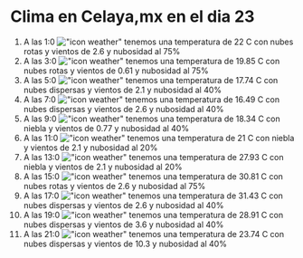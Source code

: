 # Clima en Celaya,mx en el dia 23

1. A las 1:0 !["icon weather"](http://openweathermap.org/img/w/04n.png) tenemos una temperatura de 22 C con nubes rotas y  vientos de 2.6 y nubosidad al 75%
1. A las 3:0 !["icon weather"](http://openweathermap.org/img/w/04n.png) tenemos una temperatura de 19.85 C con nubes rotas y  vientos de 0.61 y nubosidad al 75%
1. A las 5:0 !["icon weather"](http://openweathermap.org/img/w/03n.png) tenemos una temperatura de 17.74 C con nubes dispersas y  vientos de 2.1 y nubosidad al 40%
1. A las 7:0 !["icon weather"](http://openweathermap.org/img/w/03n.png) tenemos una temperatura de 16.49 C con nubes dispersas y  vientos de 2.6 y nubosidad al 40%
1. A las 9:0 !["icon weather"](http://openweathermap.org/img/w/50d.png) tenemos una temperatura de 18.34 C con niebla y  vientos de 0.77 y nubosidad al 40%
1. A las 11:0 !["icon weather"](http://openweathermap.org/img/w/50d.png) tenemos una temperatura de 21 C con niebla y  vientos de 2.1 y nubosidad al 20%
1. A las 13:0 !["icon weather"](http://openweathermap.org/img/w/50d.png) tenemos una temperatura de 27.93 C con niebla y  vientos de 2.1 y nubosidad al 20%
1. A las 15:0 !["icon weather"](http://openweathermap.org/img/w/04d.png) tenemos una temperatura de 30.81 C con nubes rotas y  vientos de 2.6 y nubosidad al 75%
1. A las 17:0 !["icon weather"](http://openweathermap.org/img/w/03d.png) tenemos una temperatura de 31.43 C con nubes dispersas y  vientos de 2.6 y nubosidad al 40%
1. A las 19:0 !["icon weather"](http://openweathermap.org/img/w/03n.png) tenemos una temperatura de 28.91 C con nubes dispersas y  vientos de 3.6 y nubosidad al 40%
1. A las 21:0 !["icon weather"](http://openweathermap.org/img/w/03n.png) tenemos una temperatura de 23.74 C con nubes dispersas y  vientos de 10.3 y nubosidad al 40%
